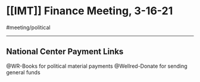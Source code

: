 # [[IMT]] Finance Meeting, 3-16-21
#meeting/political 

---
## National Center Payment Links
@WR-Books for political material payments
@Wellred-Donate for sending general funds 

